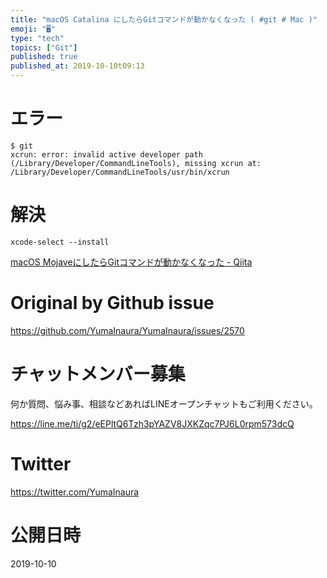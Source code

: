 ```yaml
---
title: "macOS Catalina にしたらGitコマンドが動かなくなった ( #git # Mac )"
emoji: "🖥"
type: "tech"
topics: ["Git"]
published: true
published_at: 2019-10-10t09:13
---
```


# エラー

```
$ git
xcrun: error: invalid active developer path (/Library/Developer/CommandLineTools), missing xcrun at: /Library/Developer/CommandLineTools/usr/bin/xcrun
```

# 解決

```
xcode-select --install
```

[macOS MojaveにしたらGitコマンドが動かなくなった - Qiita](https://qiita.com/n0bisuke/items/1c60084c8c07b690d693)

# Original by Github issue

https://github.com/YumaInaura/YumaInaura/issues/2570








<!-- Update From Qiita API -->

# チャットメンバー募集


何か質問、悩み事、相談などあればLINEオープンチャットもご利用ください。

https://line.me/ti/g2/eEPltQ6Tzh3pYAZV8JXKZqc7PJ6L0rpm573dcQ





# Twitter


https://twitter.com/YumaInaura


<!-- Update From Qiita API -->



# 公開日時

2019-10-10

